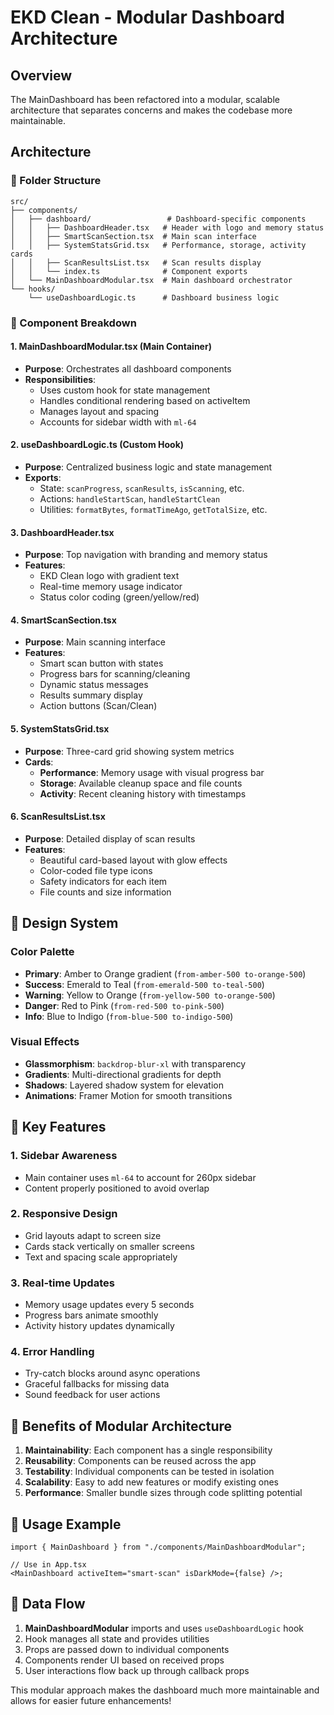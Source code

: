 # EKD Clean - Modular Dashboard Architecture

## Overview

The MainDashboard has been refactored into a modular, scalable architecture that separates concerns and makes the codebase more maintainable.

## Architecture

### 📁 Folder Structure

```
src/
├── components/
│   ├── dashboard/                 # Dashboard-specific components
│   │   ├── DashboardHeader.tsx   # Header with logo and memory status
│   │   ├── SmartScanSection.tsx  # Main scan interface
│   │   ├── SystemStatsGrid.tsx   # Performance, storage, activity cards
│   │   ├── ScanResultsList.tsx   # Scan results display
│   │   └── index.ts              # Component exports
│   └── MainDashboardModular.tsx  # Main dashboard orchestrator
└── hooks/
    └── useDashboardLogic.ts      # Dashboard business logic
```

### 🎯 Component Breakdown

#### 1. **MainDashboardModular.tsx** (Main Container)

- **Purpose**: Orchestrates all dashboard components
- **Responsibilities**:
  - Uses custom hook for state management
  - Handles conditional rendering based on activeItem
  - Manages layout and spacing
  - Accounts for sidebar width with `ml-64`

#### 2. **useDashboardLogic.ts** (Custom Hook)

- **Purpose**: Centralized business logic and state management
- **Exports**:
  - State: `scanProgress`, `scanResults`, `isScanning`, etc.
  - Actions: `handleStartScan`, `handleStartClean`
  - Utilities: `formatBytes`, `formatTimeAgo`, `getTotalSize`, etc.

#### 3. **DashboardHeader.tsx**

- **Purpose**: Top navigation with branding and memory status
- **Features**:
  - EKD Clean logo with gradient text
  - Real-time memory usage indicator
  - Status color coding (green/yellow/red)

#### 4. **SmartScanSection.tsx**

- **Purpose**: Main scanning interface
- **Features**:
  - Smart scan button with states
  - Progress bars for scanning/cleaning
  - Dynamic status messages
  - Results summary display
  - Action buttons (Scan/Clean)

#### 5. **SystemStatsGrid.tsx**

- **Purpose**: Three-card grid showing system metrics
- **Cards**:
  - **Performance**: Memory usage with visual progress bar
  - **Storage**: Available cleanup space and file counts
  - **Activity**: Recent cleaning history with timestamps

#### 6. **ScanResultsList.tsx**

- **Purpose**: Detailed display of scan results
- **Features**:
  - Beautiful card-based layout with glow effects
  - Color-coded file type icons
  - Safety indicators for each item
  - File counts and size information

## 🎨 Design System

### Color Palette

- **Primary**: Amber to Orange gradient (`from-amber-500 to-orange-500`)
- **Success**: Emerald to Teal (`from-emerald-500 to-teal-500`)
- **Warning**: Yellow to Orange (`from-yellow-500 to-orange-500`)
- **Danger**: Red to Pink (`from-red-500 to-pink-500`)
- **Info**: Blue to Indigo (`from-blue-500 to-indigo-500`)

### Visual Effects

- **Glassmorphism**: `backdrop-blur-xl` with transparency
- **Gradients**: Multi-directional gradients for depth
- **Shadows**: Layered shadow system for elevation
- **Animations**: Framer Motion for smooth transitions

## 🔧 Key Features

### 1. **Sidebar Awareness**

- Main container uses `ml-64` to account for 260px sidebar
- Content properly positioned to avoid overlap

### 2. **Responsive Design**

- Grid layouts adapt to screen size
- Cards stack vertically on smaller screens
- Text and spacing scale appropriately

### 3. **Real-time Updates**

- Memory usage updates every 5 seconds
- Progress bars animate smoothly
- Activity history updates dynamically

### 4. **Error Handling**

- Try-catch blocks around async operations
- Graceful fallbacks for missing data
- Sound feedback for user actions

## 🚀 Benefits of Modular Architecture

1. **Maintainability**: Each component has a single responsibility
2. **Reusability**: Components can be reused across the app
3. **Testability**: Individual components can be tested in isolation
4. **Scalability**: Easy to add new features or modify existing ones
5. **Performance**: Smaller bundle sizes through code splitting potential

## 🎯 Usage Example

```tsx
import { MainDashboard } from "./components/MainDashboardModular";

// Use in App.tsx
<MainDashboard activeItem="smart-scan" isDarkMode={false} />;
```

## 🔄 Data Flow

1. **MainDashboardModular** imports and uses `useDashboardLogic` hook
2. Hook manages all state and provides utilities
3. Props are passed down to individual components
4. Components render UI based on received props
5. User interactions flow back up through callback props

This modular approach makes the dashboard much more maintainable and allows for easier future enhancements!
